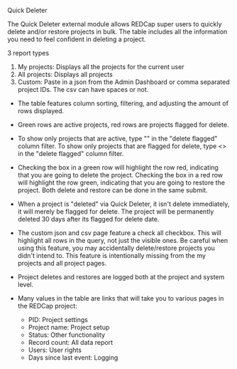 Quick Deleter

The Quick Deleter external module allows REDCap super users to quickly delete and/or restore projects in bulk.  The table includes all the information you need to feel confident in deleting a project.

3 report types
1)  My projects:  Displays all the projects for the current user
2)  All projects:  Displays all projects
3)  Custom:  Paste in a json from the Admin Dashboard or comma separated project IDs.  The csv can have spaces or not.

-  The table features column sorting, filtering, and adjusting the amount of rows displayed. 

-  Green rows are active projects, red rows are projects flagged for delete.

-  To show only projects that are active, type "" in the "delete flagged" column filter.  To show only projects that are flagged for delete, type <> in the "delete flagged" column filter.  

-  Checking the box in a green row will highlight the row red, indicating that you are going to delete the project.  Checking the box in a red row will highlight the row green, indicating that you are going to restore the project.  Both delete and restore can be done in the same submit.

-  When a project is "deleted" via Quick Deleter, it isn't delete immediately, it will merely be flagged for delete.  The project will be permanently deleted 30 days after its flagged for delete date.  

-  The custom json and csv page feature a check all checkbox.  This will highlight all rows in the query, not just the visible ones.  Be careful when using this feature, you may accidentally delete/restore projects you didn't intend to.  This feature is intentionally missing from the my projects and all project pages.

-  Project deletes and restores are logged both at the project and system level.

-  Many values in the table are links that will take you to various pages in the REDCap project:
    -  PID:  Project settings
    -  Project name:  Project setup
    -  Status:  Other functionality
    -  Record count:  All data report
    -  Users:  User rights
    -  Days since last event:  Logging 